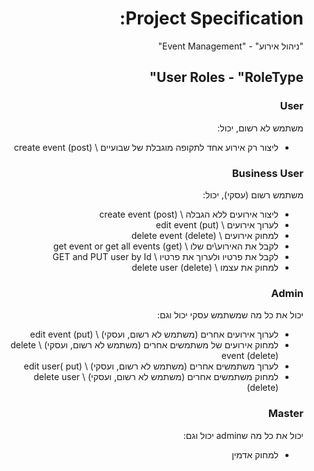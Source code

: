 <div style="direction: rtl; text-align: right;">

# Project Specification:
"ניהול אירוע" - "Event Management"

## User Roles - "RoleType"

### User
משתמש לא רשום, יכול:
* ליצור רק אירוע אחד לתקופה מוגבלת של שבועיים \\  create event (post) 

### Business User
משתמש רשום (עסקי), יכול:
* ליצור אירועים ללא הגבלה \\ create event (post)
* לערוך אירועים \\ edit event (put)
* למחוק אירועים \\ delete event (delete)
* לקבל את האירוע\ים שלו \\ get event or get all events (get)
* לקבל את פרטיו ולערוך את פרטיו \\ GET and PUT user by Id
* למחוק את עצמו \\ delete user (delete)

### Admin
יכול את כל מה שמשתמש עסקי יכול וגם:
* לערוך אירועים אחרים (משתמש לא רשום, ועסקי) \\ edit event (put)
* למחוק אירועים של משתמשים אחרים (משתמש לא רשום, ועסקי) \\ delete event (delete)
* לערוך משתמשים אחרים (משתמש לא רשום, ועסקי) \\  edit user( put)
* למחוק משתמשים אחרים (משתמש לא רשום, ועסקי) \\ delete user (delete)

### Master
יכול את כל מה שadmin יכול וגם:
* למחוק אדמין 

</div>
